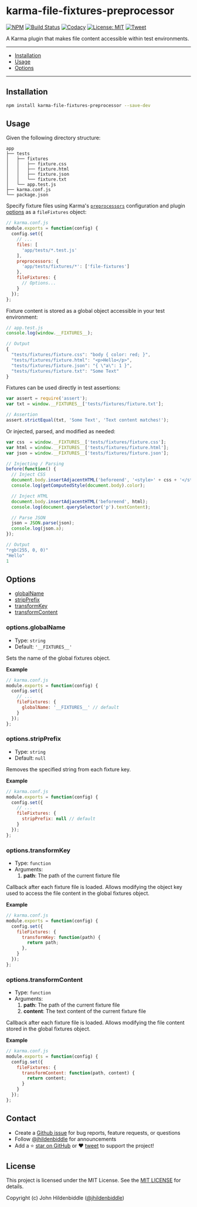 # karma-file-fixtures-preprocessor

[![NPM](https://img.shields.io/npm/v/karma-file-fixtures-preprocessor.svg?style=flat-square)](https://www.npmjs.com/package/karma-file-fixtures-preprocessor)
[![Build Status](https://img.shields.io/travis/jhildenbiddle/karma-file-fixtures-preprocessor/master.svg?style=flat-square)](https://travis-ci.org/jhildenbiddle/karma-file-fixtures-preprocessor)
[![Codacy](https://img.shields.io/codacy/grade/0721e159e25c414ca670ce93ac5709c9.svg?style=flat-square)](https://www.codacy.com/app/jhildenbiddle/karma-file-fixtures-preprocessor?utm_source=github.com&amp;utm_medium=referral&amp;utm_content=jhildenbiddle/karma-file-fixtures-preprocessor&amp;utm_campaign=Badge_Grade)
[![License: MIT](https://img.shields.io/badge/License-MIT-yellow.svg?style=flat-square)](https://github.com/jhildenbiddle/karma-file-fixtures-preprocessor/blob/master/LICENSE)
[![Tweet](https://img.shields.io/twitter/url/http/shields.io.svg?style=social)](https://twitter.com/intent/tweet?url=https%3A%2F%2Fgithub.com%2Fjhildenbiddle%2Fkarma-file-fixtures-preprocessor&hashtags=developers,frontend,javascript,karma)

A Karma plugin that makes file content accessible within test environments.

---

- [Installation](#installation)
- [Usage](#usage)
- [Options](#options)

---

## Installation

```bash
npm install karma-file-fixtures-preprocessor --save-dev
```

## Usage

Given the following directory structure:

<!-- markdownlint-disable-next-line MD040 -->
```
app
├── tests
│   ├── fixtures
│   │   ├── fixture.css
│   │   ├── fixture.html
│   │   ├── fixture.json
│   │   └── fixture.txt
│   └── app.test.js
├── karma.conf.js
└── package.json
```

Specify fixture files using Karma's [`preprocessors`](http://karma-runner.github.io/3.0/config/preprocessors.html) configuration and plugin [options](#options) as a `fileFixtures` object:

```javascript
// karma.conf.js
module.exports = function(config) {
  config.set({
    // ...
    files: [
      'app/tests/*.test.js'
    ],
    preprocessors: {
      'app/tests/fixtures/*': ['file-fixtures']
    },
    fileFixtures: {
      // Options...
    }
  });
};
```

Fixture content is stored as a global object accessible in your test environment:

```javascript
// app.test.js
console.log(window.__FIXTURES__);
```

```javascript
// Output
{
  "tests/fixtures/fixture.css": "body { color: red; }",
  "tests/fixtures/fixture.html": "<p>Hello</p>",
  "tests/fixtures/fixture.json": "{ \"a\": 1 }",
  "tests/fixtures/fixture.txt": "Some Text"
}
```

Fixtures can be used directly in test assertions:

```javascript
var assert = require('assert');
var txt = window.__FIXTURES__['tests/fixtures/fixture.txt'];

// Assertion
assert.strictEqual(txt, 'Some Text', 'Text content matches!');
```

Or injected, parsed, and modified as needed:

```javascript
var css  = window.__FIXTURES__['tests/fixtures/fixture.css'];
var html = window.__FIXTURES__['tests/fixtures/fixture.html'];
var json = window.__FIXTURES__['tests/fixtures/fixture.json'];

// Injecting / Parsing
before(function() {
  // Inject CSS
  document.body.insertAdjacentHTML('beforeend', '<style>' + css + '</style>');
  console.log(getComputedStyle(document.body).color);

  // Inject HTML
  document.body.insertAdjacentHTML('beforeend', html);
  console.log(document.querySelector('p').textContent);

  // Parse JSON
  json = JSON.parse(json);
  console.log(json.a);
});
```

```javascript
// Output
"rgb(255, 0, 0)"
"Hello"
1
```

## Options

- [globalName](#optionsglobalname)
- [stripPrefix](#optionsstripprefix)
- [transformKey](#optionstransformkey)
- [transformContent](#optionstransformcontent)

### options.globalName

- Type: `string`
- Default: `'__FIXTURES__'`

Sets the name of the global fixtures object.

**Example**

```javascript
// karma.conf.js
module.exports = function(config) {
  config.set({
    // ...
    fileFixtures: {
      globalName: '__FIXTURES__' // default
    }
  });
};
```

### options.stripPrefix

- Type: `string`
- Default: `null`

Removes the specified string from each fixture key.

**Example**

```javascript
// karma.conf.js
module.exports = function(config) {
  config.set({
    // ...
    fileFixtures: {
      stripPrefix: null // default
    }
  });
};
```

### options.transformKey

- Type: `function`
- Arguments:
  1. **path**: The path of the current fixture file

Callback after each fixture file is loaded. Allows modifying the object key used to access the file content in the global fixtures object.

**Example**

```javascript
// karma.conf.js
module.exports = function(config) {
  config.set({
    fileFixtures: {
      transformKey: function(path) {
        return path;
      },
    }
  });
};
```

### options.transformContent

- Type: `function`
- Arguments:
  1. **path**: The path of the current fixture file
  1. **content**: The text content of the current fixture file

Callback after each fixture file is loaded. Allows modifying the file content stored in the global fixtures object.

**Example**

```javascript
// karma.conf.js
module.exports = function(config) {
  config.set({
    fileFixtures: {
      transformContent: function(path, content) {
        return content;
      }
    }
  });
};
```

## Contact

- Create a [Github issue](https://github.com/jhildenbiddle/karma-file-fixtures-preprocessor/issues) for bug reports, feature requests, or questions
- Follow [@jhildenbiddle](https://twitter.com/jhildenbiddle) for announcements
- Add a ⭐️ [star on GitHub](https://github.com/jhildenbiddle/karma-file-fixtures-preprocessor) or ❤️ [tweet](https://twitter.com/intent/tweet?url=https%3A%2F%2Fgithub.com%2Fjhildenbiddle%2Fkarma-file-fixtures-preprocessor&hashtags=karma,developers,frontend,javascript) to support the project!

## License

This project is licensed under the MIT License. See the [MIT LICENSE](https://github.com/jhildenbiddle/karma-file-fixtures-preprocessor/blob/master/LICENSE) for details.

Copyright (c) John Hildenbiddle ([@jhildenbiddle](https://twitter.com/jhildenbiddle))

